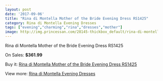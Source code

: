 ```yaml
---
layout: post
date: '2017-09-06'
title: "Rina di Montella Mother of the Bride Evening Dress RS1425"
category: Rina di Montella Evening Dresses
tags: ["evening","charming","rina","dresses","mother"]
image: http://img.princessan.com/28145-thickbox_default/rina-di-montella-mother-of-the-bride-evening-dress-rs1425.jpg
---
```

Rina di Montella Mother of the Bride Evening Dress RS1425

On Sales: **$361.99**
<a href="https://www.princessan.com/en/rina-di-montella-evening-dresses/12871-rina-di-montella-mother-of-the-bride-evening-dress-rs1425.html"><amp-img layout="responsive" width="600" height="600" src="//img.princessan.com/28145-thickbox_default/rina-di-montella-mother-of-the-bride-evening-dress-rs1425.jpg" alt="Rina di Montella Mother of the Bride Evening Dress RS1425 0" /></a>

Buy it: [Rina di Montella Mother of the Bride Evening Dress RS1425](https://www.princessan.com/en/rina-di-montella-evening-dresses/12871-rina-di-montella-mother-of-the-bride-evening-dress-rs1425.html "Rina di Montella Mother of the Bride Evening Dress RS1425")

View more: [Rina di Montella Evening Dresses](https://www.princessan.com/en/53-rina-di-montella-evening-dresses "Rina di Montella Evening Dresses")